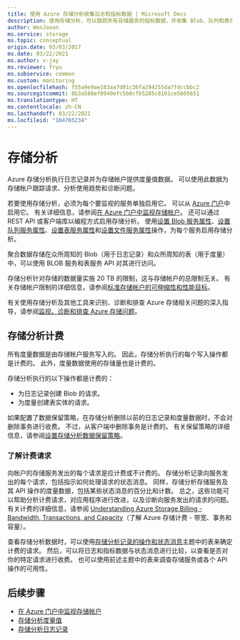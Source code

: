 ```yaml
---
title: 使用 Azure 存储分析收集日志和指标数据 | Microsoft Docs
description: 使用存储分析，可以跟踪所有存储服务的指标数据，并收集 Blob、队列和表存储的日志。
author: WenJason
ms.service: storage
ms.topic: conceptual
origin.date: 03/03/2017
ms.date: 03/22/2021
ms.author: v-jay
ms.reviewer: fryu
ms.subservice: common
ms.custom: monitoring
ms.openlocfilehash: f55a9e9ae183aa7d01c36fa294255da7fdccbbc2
ms.sourcegitcommit: 8b3a588ef0949efc5b0cfb5285c8191ce5b05651
ms.translationtype: HT
ms.contentlocale: zh-CN
ms.lasthandoff: 03/22/2021
ms.locfileid: "104765234"
---
```

# <a name="storage-analytics"></a>存储分析

Azure 存储分析执行日志记录并为存储帐户提供度量值数据。 可以使用此数据为存储帐户跟踪请求、分析使用趋势和诊断问题。

若要使用存储分析，必须为每个要监视的服务单独启用它。 可以从 [Azure 门户](https://portal.azure.cn)中启用它。 有关详细信息，请参阅[在 Azure 门户中监视存储帐户](./manage-storage-analytics-logs.md)。 还可以通过 REST API 或客户端库以编程方式启用存储分析。 使用[设置 Blob 服务属性](https://docs.microsoft.com/rest/api/storageservices/set-blob-service-properties)、[设置队列服务属性](https://docs.microsoft.com/rest/api/storageservices/set-queue-service-properties)、[设置表服务属性](https://docs.microsoft.com/rest/api/storageservices/set-table-service-properties)和[设置文件服务属性](https://docs.microsoft.com/rest/api/storageservices/Get-File-Service-Properties)操作，为每个服务启用存储分析。

聚合数据存储在众所周知的 Blob（用于日志记录）和众所周知的表（用于度量）中，可以使用 BLOB 服务和表服务 API 对其进行访问。

存储分析针对存储的数据量实施 20 TB 的限制，这与存储帐户的总限制无关。 有关存储帐户限制的详细信息，请参阅[标准存储帐户的可伸缩性和性能目标](scalability-targets-standard-account.md)。

有关使用存储分析及其他工具来识别、诊断和排查 Azure 存储相关问题的深入指导，请参阅[监视、诊断和排查 Azure 存储问题](storage-monitoring-diagnosing-troubleshooting.md)。

## <a name="billing-for-storage-analytics"></a>存储分析计费

所有度量数据是由存储帐户服务写入的。 因此，存储分析执行的每个写入操作都是计费的。 此外，度量数据使用的存储量也是计费的。

存储分析执行的以下操作都是计费的：

* 为日志记录创建 Blob 的请求。
* 为度量创建表实体的请求。

如果配置了数据保留策略，在存储分析删除以前的日志记录和度量数据时，不会对删除事务进行收费。 不过，从客户端中删除事务是计费的。 有关保留策略的详细信息，请参阅[设置存储分析数据保留策略](https://docs.microsoft.com/rest/api/storageservices/Setting-a-Storage-Analytics-Data-Retention-Policy)。

### <a name="understanding-billable-requests"></a>了解计费请求

向帐户的存储服务发出的每个请求是应计费或不计费的。 存储分析记录向服务发出的每个请求，包括指示如何处理请求的状态消息。 同样，存储分析存储服务及其 API 操作的度量数据，包括某些状态消息的百分比和计数。 总之，这些功能可以帮助分析计费请求，对应用程序进行改进，以及诊断向服务发出的请求的问题。 有关计费的详细信息，请参阅 [Understanding Azure Storage Billing - Bandwidth, Transactions, and Capacity](https://docs.microsoft.com/archive/blogs/windowsazurestorage/understanding-windows-azure-storage-billing-bandwidth-transactions-and-capacity)（了解 Azure 存储计费 - 带宽、事务和容量）。

查看存储分析数据时，可以使用[存储分析记录的操作和状态消息](https://docs.microsoft.com/rest/api/storageservices/storage-analytics-logged-operations-and-status-messages)主题中的表来确定计费的请求。 然后，可以将日志和指标数据与状态消息进行比较，以查看是否对你的特定请求进行收费。 也可以使用前述主题中的表来调查存储服务或各个 API 操作的可用性。

## <a name="next-steps"></a>后续步骤
* [在 Azure 门户中监视存储帐户](./manage-storage-analytics-logs.md)
* [存储分析度量值](storage-analytics-metrics.md)
* [存储分析日志记录](storage-analytics-logging.md)
